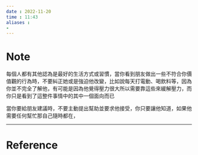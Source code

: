 ```yaml
---
date : 2022-11-20
time : 11:43
aliases :
- 
---
```

# Note
每個人都有其他認為是最好的生活方式或習慣，當你看到朋友做出一些不符合你價值觀的行為時，不要糾正她或是強迫他改變，比如說每天打電動、喝飲料等，因為你並不完全了解他，有可能是因為他覺得壓力很大所以需要靠這些來緩解壓力，而你只是看到了這整件事情中的其中一個面向而已

當你要給朋友建議時，不要主動提出幫助並要求他接受，你只要讓他知道，如果他需要任何幫忙那自己隨時都在，

---
# Reference

